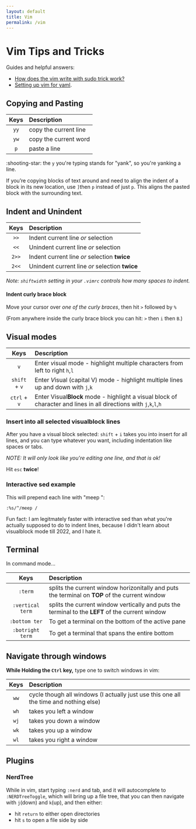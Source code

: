 ```yaml
---
layout: default
title: Vim
permalink: /vim
---
```


# Vim Tips and Tricks

Guides and helpful answers:
- [How does the vim write with sudo trick work?](https://stackoverflow.com/questions/2600783/how-does-the-vim-write-with-sudo-trick-work)
- [Setting up vim for yaml](https://www.arthurkoziel.com/setting-up-vim-for-yaml/).

## Copying and Pasting

|Keys|Description|
|:---:|:---|
|`yy`| copy the current line |
|`yw`| copy the current word |
|`p` | paste a line |

:shooting-star: the `y` you're typing stands for "yank", so you're yanking a line. 

If you’re copying blocks of text around and need to align the indent of a block in its new location, use `]`then `p` instead of just `p`. This aligns the pasted block with the surrounding text.

## Indent and Unindent

|Keys|Description|
|:---:|:---|
| `>>` | Indent current line *or* selection |
| `<<` | Unindent current line *or* selection |
| `2>>` | Indent current line *or* selection **twice** |
| `2<<` | Unindent current line *or* selection **twice** |

*Note: `shiftwidth` setting in your `.vimrc` controls how many spaces to indent.*

#### Indent curly brace block
Move your cursor over *one of the curly braces*, then hit `>` followed by `%`

(From anywhere inside the curly brace block you can hit: `>` then `i` then `B`.)

## Visual modes

|Keys|Description|
|:---:|:---|
|`v`          | Enter *v*isual mode - highlight multiple characters from left to right `h`,`l` |
|`shift` + `v`| Enter *V*isual (capital V) mode - highlight multiple lines up and down with `j`,`k` |
|`ctrl` + `v` | Enter Visual**Block** mode - highlight a visual block of character and lines in all directions with `j`,`k`,`l`,`h` |

### Insert into all selected visualblock lines
After you have a visual block selected:
`shift` + `i` takes you into insert for all lines, and you can type whatever you want, including indentation like spaces or tabs.

*NOTE: It will only look like you're editing one line, and that is ok!*

Hit `esc` **twice**!

### Interactive sed example
This will prepend each line with "meep ":
```vim
:%s/^/meep /
```
Fun fact: I am legitmately faster with interactive sed than what you're actually supposed to do to indent lines, because I didn't learn about visualblock mode till 2022, and I hate it.

## Terminal
In command mode...

| Keys | Description |
|:---:|:---|
|`:term`| splits the current window horizonitally and puts the terminal on **TOP** of the current window |
|`:vertical term`| splits the current window vertically and puts the terminal to the **LEFT** of the current window |
|`:bottom ter`| To get a terminal on the bottom of the active pane |
|`:botright term`|To get a terminal that spans the entire bottom |

## Navigate through windows 
**While Holding the `Ctrl` key,** type one to switch windows in vim:

| Keys | Description |
|:---:|:---|
|`ww`| cycle though all windows (I actually just use this one all the time and nothing else) |
|`wh`| takes you left a window  |
|`wj`| takes you down a window  |
|`wk`| takes you up a window    |
|`wl`| takes you right a window |


## Plugins
### NerdTree

While in vim, start typing `:nerd` and tab, and it will autocomplete to `:NERDTreeToggle`, which will bring up a file tree, that you can then navigate with `j`(down) and `k`(up), and then either:
- hit `return` to either open directories
- hit `s` to open a file side by side
